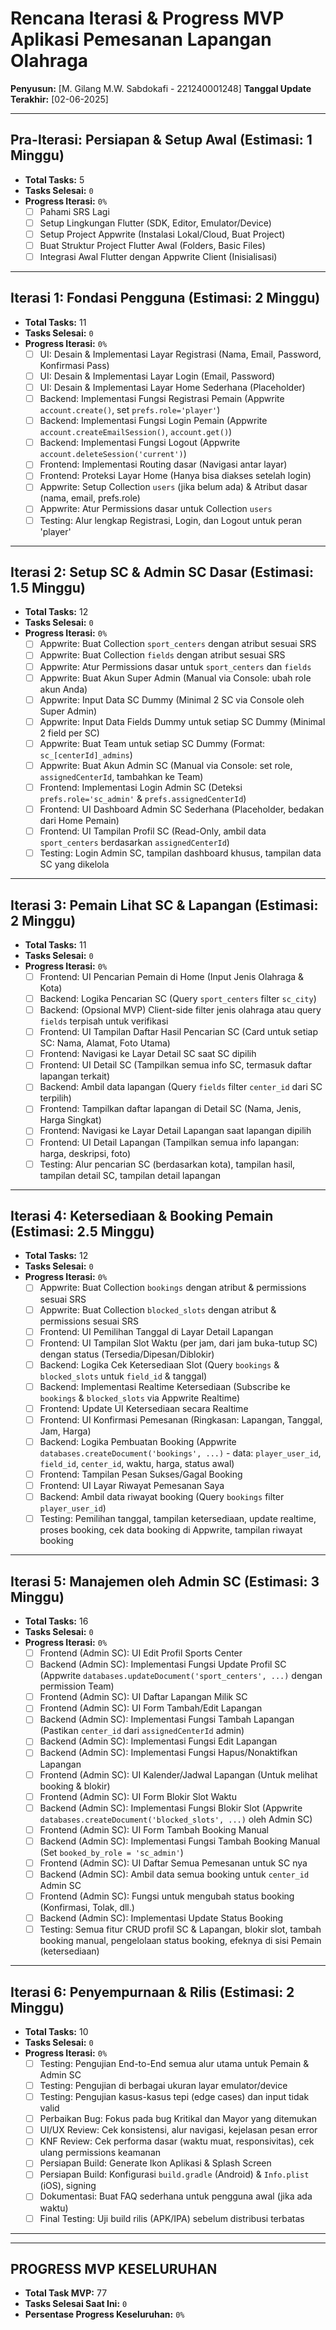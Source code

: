 # Rencana Iterasi & Progress MVP Aplikasi Pemesanan Lapangan Olahraga

**Penyusun:** [M. Gilang M.W. Sabdokafi - 221240001248]
**Tanggal Update Terakhir:** [02-06-2025]

---

## Pra-Iterasi: Persiapan & Setup Awal (Estimasi: 1 Minggu)
*   **Total Tasks:** 5
*   **Tasks Selesai:** `0`
*   **Progress Iterasi:** `0%` 
    *   [ ] Pahami SRS Lagi
    *   [ ] Setup Lingkungan Flutter (SDK, Editor, Emulator/Device)
    *   [ ] Setup Project Appwrite (Instalasi Lokal/Cloud, Buat Project)
    *   [ ] Buat Struktur Project Flutter Awal (Folders, Basic Files)
    *   [ ] Integrasi Awal Flutter dengan Appwrite Client (Inisialisasi)

---

## Iterasi 1: Fondasi Pengguna (Estimasi: 2 Minggu)
*   **Total Tasks:** 11
*   **Tasks Selesai:** `0`
*   **Progress Iterasi:** `0%`
    *   [ ] UI: Desain & Implementasi Layar Registrasi (Nama, Email, Password, Konfirmasi Pass)
    *   [ ] UI: Desain & Implementasi Layar Login (Email, Password)
    *   [ ] UI: Desain & Implementasi Layar Home Sederhana (Placeholder)
    *   [ ] Backend: Implementasi Fungsi Registrasi Pemain (Appwrite `account.create()`, set `prefs.role='player'`)
    *   [ ] Backend: Implementasi Fungsi Login Pemain (Appwrite `account.createEmailSession()`, `account.get()`)
    *   [ ] Backend: Implementasi Fungsi Logout (Appwrite `account.deleteSession('current')`)
    *   [ ] Frontend: Implementasi Routing dasar (Navigasi antar layar)
    *   [ ] Frontend: Proteksi Layar Home (Hanya bisa diakses setelah login)
    *   [ ] Appwrite: Setup Collection `users` (jika belum ada) & Atribut dasar (nama, email, prefs.role)
    *   [ ] Appwrite: Atur Permissions dasar untuk Collection `users`
    *   [ ] Testing: Alur lengkap Registrasi, Login, dan Logout untuk peran 'player'

---

## Iterasi 2: Setup SC & Admin SC Dasar (Estimasi: 1.5 Minggu)
*   **Total Tasks:** 12
*   **Tasks Selesai:** `0`
*   **Progress Iterasi:** `0%` 
    *   [ ] Appwrite: Buat Collection `sport_centers` dengan atribut sesuai SRS
    *   [ ] Appwrite: Buat Collection `fields` dengan atribut sesuai SRS
    *   [ ] Appwrite: Atur Permissions dasar untuk `sport_centers` dan `fields`
    *   [ ] Appwrite: Buat Akun Super Admin (Manual via Console: ubah role akun Anda)
    *   [ ] Appwrite: Input Data SC Dummy (Minimal 2 SC via Console oleh Super Admin)
    *   [ ] Appwrite: Input Data Fields Dummy untuk setiap SC Dummy (Minimal 2 field per SC)
    *   [ ] Appwrite: Buat Team untuk setiap SC Dummy (Format: `sc_[centerId]_admins`)
    *   [ ] Appwrite: Buat Akun Admin SC (Manual via Console: set role, `assignedCenterId`, tambahkan ke Team)
    *   [ ] Frontend: Implementasi Login Admin SC (Deteksi `prefs.role='sc_admin'` & `prefs.assignedCenterId`)
    *   [ ] Frontend: UI Dashboard Admin SC Sederhana (Placeholder, bedakan dari Home Pemain)
    *   [ ] Frontend: UI Tampilan Profil SC (Read-Only, ambil data `sport_centers` berdasarkan `assignedCenterId`)
    *   [ ] Testing: Login Admin SC, tampilan dashboard khusus, tampilan data SC yang dikelola

---

## Iterasi 3: Pemain Lihat SC & Lapangan (Estimasi: 2 Minggu)
*   **Total Tasks:** 11
*   **Tasks Selesai:** `0`
*   **Progress Iterasi:** `0%` 
    *   [ ] Frontend: UI Pencarian Pemain di Home (Input Jenis Olahraga & Kota)
    *   [ ] Backend: Logika Pencarian SC (Query `sport_centers` filter `sc_city`)
    *   [ ] Backend: (Opsional MVP) Client-side filter jenis olahraga atau query `fields` terpisah untuk verifikasi
    *   [ ] Frontend: UI Tampilan Daftar Hasil Pencarian SC (Card untuk setiap SC: Nama, Alamat, Foto Utama)
    *   [ ] Frontend: Navigasi ke Layar Detail SC saat SC dipilih
    *   [ ] Frontend: UI Detail SC (Tampilkan semua info SC, termasuk daftar lapangan terkait)
    *   [ ] Backend: Ambil data lapangan (Query `fields` filter `center_id` dari SC terpilih)
    *   [ ] Frontend: Tampilkan daftar lapangan di Detail SC (Nama, Jenis, Harga Singkat)
    *   [ ] Frontend: Navigasi ke Layar Detail Lapangan saat lapangan dipilih
    *   [ ] Frontend: UI Detail Lapangan (Tampilkan semua info lapangan: harga, deskripsi, foto)
    *   [ ] Testing: Alur pencarian SC (berdasarkan kota), tampilan hasil, tampilan detail SC, tampilan detail lapangan

---

## Iterasi 4: Ketersediaan & Booking Pemain (Estimasi: 2.5 Minggu)
*   **Total Tasks:** 12
*   **Tasks Selesai:** `0`
*   **Progress Iterasi:** `0%` 
    *   [ ] Appwrite: Buat Collection `bookings` dengan atribut & permissions sesuai SRS
    *   [ ] Appwrite: Buat Collection `blocked_slots` dengan atribut & permissions sesuai SRS
    *   [ ] Frontend: UI Pemilihan Tanggal di Layar Detail Lapangan
    *   [ ] Frontend: UI Tampilan Slot Waktu (per jam, dari jam buka-tutup SC) dengan status (Tersedia/Dipesan/Diblokir)
    *   [ ] Backend: Logika Cek Ketersediaan Slot (Query `bookings` & `blocked_slots` untuk `field_id` & tanggal)
    *   [ ] Backend: Implementasi Realtime Ketersediaan (Subscribe ke `bookings` & `blocked_slots` via Appwrite Realtime)
    *   [ ] Frontend: Update UI Ketersediaan secara Realtime
    *   [ ] Frontend: UI Konfirmasi Pemesanan (Ringkasan: Lapangan, Tanggal, Jam, Harga)
    *   [ ] Backend: Logika Pembuatan Booking (Appwrite `databases.createDocument('bookings', ...)` - data: `player_user_id`, `field_id`, `center_id`, waktu, harga, status awal)
    *   [ ] Frontend: Tampilan Pesan Sukses/Gagal Booking
    *   [ ] Frontend: UI Layar Riwayat Pemesanan Saya
    *   [ ] Backend: Ambil data riwayat booking (Query `bookings` filter `player_user_id`)
    *   [ ] Testing: Pemilihan tanggal, tampilan ketersediaan, update realtime, proses booking, cek data booking di Appwrite, tampilan riwayat booking

---

## Iterasi 5: Manajemen oleh Admin SC (Estimasi: 3 Minggu)
*   **Total Tasks:** 16
*   **Tasks Selesai:** `0`
*   **Progress Iterasi:** `0%` 
    *   [ ] Frontend (Admin SC): UI Edit Profil Sports Center
    *   [ ] Backend (Admin SC): Implementasi Fungsi Update Profil SC (Appwrite `databases.updateDocument('sport_centers', ...)` dengan permission Team)
    *   [ ] Frontend (Admin SC): UI Daftar Lapangan Milik SC
    *   [ ] Frontend (Admin SC): UI Form Tambah/Edit Lapangan
    *   [ ] Backend (Admin SC): Implementasi Fungsi Tambah Lapangan (Pastikan `center_id` dari `assignedCenterId` admin)
    *   [ ] Backend (Admin SC): Implementasi Fungsi Edit Lapangan
    *   [ ] Backend (Admin SC): Implementasi Fungsi Hapus/Nonaktifkan Lapangan
    *   [ ] Frontend (Admin SC): UI Kalender/Jadwal Lapangan (Untuk melihat booking & blokir)
    *   [ ] Frontend (Admin SC): UI Form Blokir Slot Waktu
    *   [ ] Backend (Admin SC): Implementasi Fungsi Blokir Slot (Appwrite `databases.createDocument('blocked_slots', ...)` oleh Admin SC)
    *   [ ] Frontend (Admin SC): UI Form Tambah Booking Manual
    *   [ ] Backend (Admin SC): Implementasi Fungsi Tambah Booking Manual (Set `booked_by_role = 'sc_admin'`)
    *   [ ] Frontend (Admin SC): UI Daftar Semua Pemesanan untuk SC nya
    *   [ ] Backend (Admin SC): Ambil data semua booking untuk `center_id` Admin SC
    *   [ ] Frontend (Admin SC): Fungsi untuk mengubah status booking (Konfirmasi, Tolak, dll.)
    *   [ ] Backend (Admin SC): Implementasi Update Status Booking
    *   [ ] Testing: Semua fitur CRUD profil SC & Lapangan, blokir slot, tambah booking manual, pengelolaan status booking, efeknya di sisi Pemain (ketersediaan)

---

## Iterasi 6: Penyempurnaan & Rilis (Estimasi: 2 Minggu)
*   **Total Tasks:** 10
*   **Tasks Selesai:** `0`
*   **Progress Iterasi:** `0%` 
    *   [ ] Testing: Pengujian End-to-End semua alur utama untuk Pemain & Admin SC
    *   [ ] Testing: Pengujian di berbagai ukuran layar emulator/device
    *   [ ] Testing: Pengujian kasus-kasus tepi (edge cases) dan input tidak valid
    *   [ ] Perbaikan Bug: Fokus pada bug Kritikal dan Mayor yang ditemukan
    *   [ ] UI/UX Review: Cek konsistensi, alur navigasi, kejelasan pesan error
    *   [ ] KNF Review: Cek performa dasar (waktu muat, responsivitas), cek ulang permissions keamanan
    *   [ ] Persiapan Build: Generate Ikon Aplikasi & Splash Screen
    *   [ ] Persiapan Build: Konfigurasi `build.gradle` (Android) & `Info.plist` (iOS), signing
    *   [ ] Dokumentasi: Buat FAQ sederhana untuk pengguna awal (jika ada waktu)
    *   [ ] Final Testing: Uji build rilis (APK/IPA) sebelum distribusi terbatas

---
---

## **PROGRESS MVP KESELURUHAN**

*   **Total Task MVP:** 77
*   **Tasks Selesai Saat Ini:** `0`
*   **Persentase Progress Keseluruhan:** `0%`
